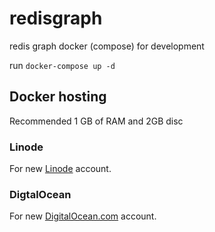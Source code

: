 # redisgraph
redis graph docker (compose) for development
 
run `docker-compose up -d`
 
## Docker hosting
 
Recommended 1 GB of RAM and 2GB disc
 
### Linode
 
For new [Linode](https://www.linode.com/?r=0e8f2373e6015e1891050bf15f5c7dac6c5143a9) account.
 
### DigtalOcean
 
For new [DigitalOcean.com](https://m.do.co/c/1acc10098936) account.
